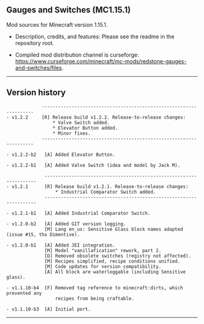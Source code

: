 
## Gauges and Switches (MC1.15.1)

Mod sources for Minecraft version 1.15.1.

- Description, credits, and features: Please see the readme in the repository root.

- Compiled mod distribution channel is curseforge: https://www.curseforge.com/minecraft/mc-mods/redstone-gauges-and-switches/files.

----
## Version history

                 -------------------------------------------------------------------
    - v1.2.2     [R] Release build v1.2.2. Release-to-release changes:
                     * Valve Switch added.
                     * Elevator Button added.
                     * Minor fixes.
                 -------------------------------------------------------------------

    - v1.2.2-b2   [A] Added Elevator Button.

    - v1.2.2-b1   [A] Added Valve Switch (idea and model by Jack M).

                  -------------------------------------------------------------------
    - v1.2.1      [R] Release build v1.2.1. Release-to-release changes:
                      * Industrial Comparator Switch added.
                  -------------------------------------------------------------------

    - v1.2.1-b1   [A] Added Industrial Comparator Switch.

    - v1.2.0-b2   [A] Added GIT version logging.
                  [M] Lang en_us: Sensitive Glass block names adapted (issue #15, thx Dimentive).

    - v1.2.0-b1   [A] Added JEI integration.
                  [M] Model "vanillafication" rework, part 2.
                  [D] Removed obsolete switches (registry not affected).
                  [M] Recipes simplified, recipe conditions unified.
                  [M] Code updates for version compatibility.
                  [A] All block are waterloggable (including Sensitive glass).

    - v1.1.10-b4  [F] Removed tag reference to minecraft:dirts, which prevented any
                      recipes from being craftable.

    - v1.1.10-b3  [A] Initial port.

----
